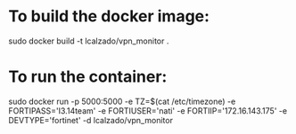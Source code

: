# To build the docker image:
sudo docker build -t lcalzado/vpn_monitor .

# To run the container:
sudo docker run -p 5000:5000 -e TZ=$(cat /etc/timezone) -e FORTIPASS='I3.14team' -e FORTIUSER='nati' -e FORTIIP='172.16.143.175' -e DEVTYPE='fortinet' -d lcalzado/vpn_monitor
